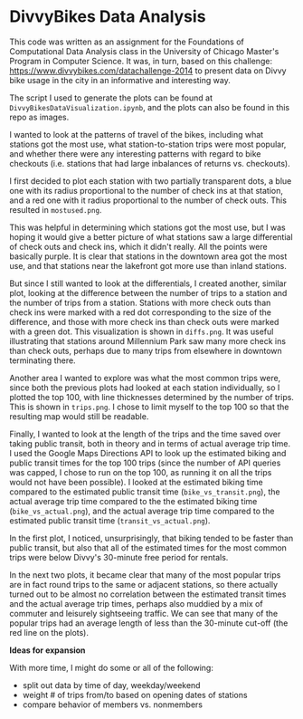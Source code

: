 # DivvyBikes Data Analysis

This code was written as an assignment for the Foundations of Computational Data Analysis class in the University of Chicago Master's Program in Computer Science. It was, in turn, based on this challenge: https://www.divvybikes.com/datachallenge-2014 to present data on Divvy bike usage in the city in an informative and interesting way.

The script I used to generate the plots can be found at ```DivvyBikesDataVisualization.ipynb```, and the plots can also be found in this repo as images.

I wanted to look at the patterns of travel of the bikes, including what stations got the most use, what station-to-station trips were most popular, and whether there were any interesting patterns with regard to bike checkouts (i.e. stations that had large inbalances of returns vs. checkouts).

I first decided to plot each station with two partially transparent dots, a blue one with its radius proportional to the number of check ins at that station, and a red one with it radius proportional to the number of check outs. This resulted in ```mostused.png```. 

This was helpful in determining which stations got the most use, but I was hoping it would give a better picture of what stations saw a large differential of check outs and check ins, which it didn't really. All the points were basically purple. It is clear that stations in the downtown area got the most use, and that stations near the lakefront got more use than inland stations.

But since I still wanted to look at the differentials, I created another, similar plot, looking at the difference between the number of trips to a station and the number of trips from a station. Stations with more check outs than check ins were marked with a red dot corresponding to the size of the difference, and those with more check ins than check outs were marked with a green dot. This visualization is shown in ```diffs.png```. It was useful illustrating that stations around Millennium Park saw many more check ins than check outs, perhaps due to many trips from elsewhere in downtown terminating there.

Another area I wanted to explore was what the most common trips were, since both the previous plots had looked at each station individually, so I plotted the top 100, with line thicknesses determined by the number of trips. This is shown in ```trips.png```. I chose to limit myself to the top 100 so that the resulting map would still be readable.

Finally, I wanted to look at the length of the trips and the time saved over taking public transit, both in theory and in terms of actual average trip time. I used the Google Maps Directions API to look up the estimated biking and public transit times for the top 100 trips (since the number of API queries was capped, I chose to run on the top 100, as running it on all the trips would not have been possible). I looked at the estimated biking time compared to the estimated public transit time (```bike_vs_transit.png```), the actual average trip time compared to the the estimated biking time (```bike_vs_actual.png```), and the actual average trip time compared to the estimated public transit time (```transit_vs_actual.png```).

In the first plot, I noticed, unsurprisingly, that biking tended to be faster than public transit, but also that all of the estimated times for the most common trips were below Divvy's 30-minute free period for rentals.

In the next two plots, it became clear that many of the most popular trips are in fact round trips to the same or adjacent stations, so there actually turned out to be almost no correlation between the estimated transit times and the actual average trip times, perhaps also muddied by a mix of commuter and leisurely sightseeing traffic. We can see that many of the popular trips had an average length of less than the 30-minute cut-off (the red line on the plots).

**Ideas for expansion**

With more time, I might do some or all of the following:
- split out data by time of day, weekday/weekend
- weight # of trips from/to based on opening dates of stations
- compare behavior of members vs. nonmembers
